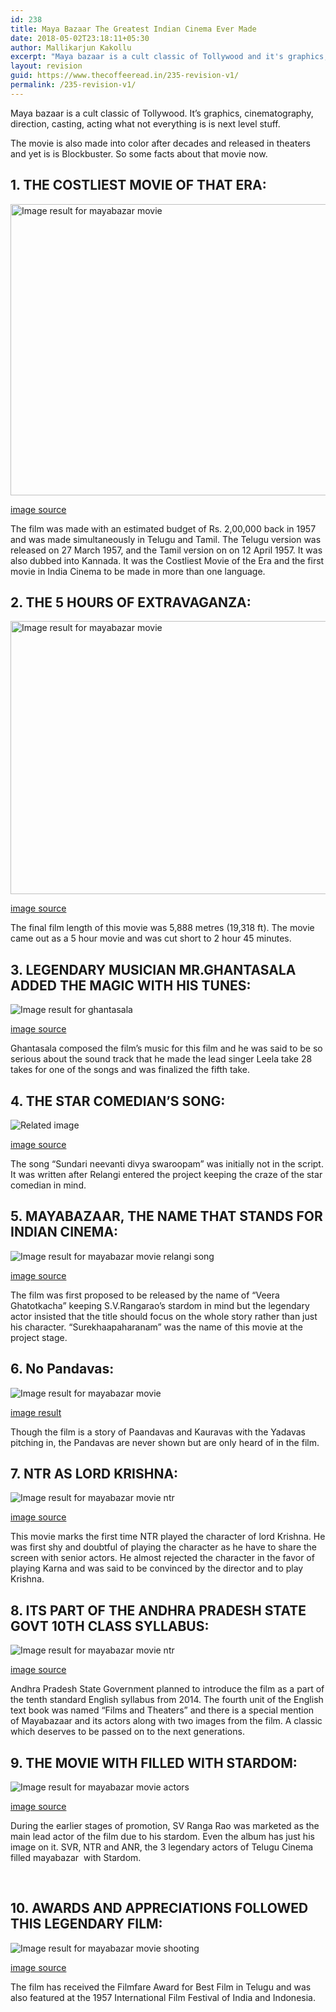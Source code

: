 ```yaml
---
id: 238
title: Maya Bazaar The Greatest Indian Cinema Ever Made
date: 2018-05-02T23:18:11+05:30
author: Mallikarjun Kakollu
excerpt: "Maya bazaar is a cult classic of Tollywood and it's graphics, cinematography, direction, casting, acting what not everything is is next level stuff."
layout: revision
guid: https://www.thecoffeeread.in/235-revision-v1/
permalink: /235-revision-v1/
---
```

Maya bazaar is a cult classic of Tollywood. It&#8217;s graphics, cinematography, direction, casting, acting what not everything is is next level stuff.

The movie is also made into color after decades and released in theaters and yet is is Blockbuster. So some facts about that movie now.

## 1. THE COSTLIEST MOVIE OF THAT ERA:

<img class="" src="https://i.ytimg.com/vi/mICgig_vBZw/maxresdefault.jpg" alt="Image result for mayabazar movie" width="828" height="466" /> 

[image source](https://www.google.co.in/search?biw=1366&bih=588&tbs=isz%3Alt%2Cislt%3Axga&tbm=isch&sa=1&ei=KPXpWuHHLMvdvASY7LSgCA&q=mayabazar+movie&oq=mayabajar+&gs_l=psy-ab.3.0.0i13k1l10.29335.29335.0.31768.1.1.0.0.0.0.228.228.2-1.1.0....0...1c.1.64.psy-ab..0.1.226....0.RNkfn2IBeHg#imgrc=tJxpi7h7puHCjM:)

The film was made with an estimated budget of Rs. 2,00,000 back in 1957 and was made simultaneously in Telugu and Tamil. The Telugu version was released on 27 March 1957, and the Tamil version on on 12 April 1957. It was also dubbed into Kannada. It was the Costliest Movie of the Era and the first movie in India Cinema to be made in more than one language.

## 2. THE 5 HOURS OF EXTRAVAGANZA:

<img class="" src="https://i.ytimg.com/vi/xUPSyXeM16Q/maxresdefault.jpg" alt="Image result for mayabazar movie" width="777" height="437" /> 

[image source](https://www.google.co.in/search?biw=1366&bih=588&tbs=isz%3Alt%2Cislt%3Axga&tbm=isch&sa=1&ei=KPXpWuHHLMvdvASY7LSgCA&q=mayabazar+movie&oq=mayabajar+&gs_l=psy-ab.3.0.0i13k1l10.29335.29335.0.31768.1.1.0.0.0.0.228.228.2-1.1.0....0...1c.1.64.psy-ab..0.1.226....0.RNkfn2IBeHg#imgrc=iK2oCZ8sOfWHfM:)

The final film length of this movie was 5,888 metres (19,318 ft). The movie came out as a 5 hour movie and was cut short to 2 hour 45 minutes.

## 3. LEGENDARY MUSICIAN MR.GHANTASALA ADDED THE MAGIC WITH HIS TUNES:

![Image result for ghantasala](https://i.ytimg.com/vi/sJ4HAw4gFbA/maxresdefault.jpg) 

[image source](https://www.google.co.in/search?biw=1366&bih=588&tbs=isz%3Alt%2Cislt%3Axga&tbm=isch&sa=1&ei=SvXpWo17hde-BIH_jbAJ&q=gantasala&oq=gantasala&gs_l=psy-ab.3...0.0.1.30.0.0.0.0.0.0.0.0..0.0....0...1c..64.psy-ab..0.0.0....0.OLu2EH8sPbM#imgrc=Lt2uqoJSAk0BaM:)

Ghantasala composed the film’s music for this film and he was said to be so serious about the sound track that he made the lead singer Leela take 28 takes for one of the songs and was finalized the fifth take.

## 4. THE STAR COMEDIAN’S SONG:

![Related image](https://i.ytimg.com/vi/hfZSZ72wqFE/maxresdefault.jpg) 

[image source](https://www.google.co.in/search?biw=1366&bih=588&tbs=isz%3Alt%2Cislt%3Axga&tbm=isch&sa=1&ei=QfbpWun9LpfGvwTHvY3ACg&q=mayabazar+movie+relangi+song&oq=mayabazar+movie+relangi+song&gs_l=psy-ab.3...14036.15176.0.15677.5.5.0.0.0.0.186.700.0j4.4.0....0...1c.1.64.psy-ab..1.0.0....0.wZWT38kjzig#imgdii=lDStVZrbMl2Q5M:&imgrc=NsDuK0AP0kRLoM:)

The song “Sundari neevanti divya swaroopam” was initially not in the script. It was written after Relangi entered the project keeping the craze of the star comedian in mind.

## 5. MAYABAZAAR, THE NAME THAT STANDS FOR INDIAN CINEMA:

![Image result for mayabazar movie relangi song](https://i.ytimg.com/vi/0Tgu0_F7L9M/maxresdefault.jpg) 

[image source](https://www.google.co.in/search?biw=1366&bih=588&tbs=isz%3Alt%2Cislt%3Axga&tbm=isch&sa=1&ei=QfbpWun9LpfGvwTHvY3ACg&q=mayabazar+movie+relangi+song&oq=mayabazar+movie+relangi+song&gs_l=psy-ab.3...14036.15176.0.15677.5.5.0.0.0.0.186.700.0j4.4.0....0...1c.1.64.psy-ab..1.0.0....0.wZWT38kjzig#imgrc=vzPuW2JtB041SM:)

The film was first proposed to be released by the name of “Veera Ghatotkacha” keeping S.V.Rangarao’s stardom in mind but the legendary actor insisted that the title should focus on the whole story rather than just his character. “Surekhaapaharanam” was the name of this movie at the project stage.

## 6. No Pandavas:

![Image result for mayabazar movie](https://i.ytimg.com/vi/f_Dbv4guc7c/maxresdefault.jpg) 

[image result](https://www.google.co.in/search?biw=1366&bih=588&tbs=isz%3Alt%2Cislt%3Axga&tbm=isch&sa=1&ei=KPXpWuHHLMvdvASY7LSgCA&q=mayabazar+movie&oq=mayabajar+&gs_l=psy-ab.3.0.0i13k1l10.29335.29335.0.31768.1.1.0.0.0.0.228.228.2-1.1.0....0...1c.1.64.psy-ab..0.1.226....0.RNkfn2IBeHg#imgrc=p1mc6Iaay0x3ZM:)

Though the film is a story of Paandavas and Kauravas with the Yadavas pitching in, the Pandavas are never shown but are only heard of in the film.

## 7. NTR AS LORD KRISHNA:

![Image result for mayabazar movie ntr](https://i.ytimg.com/vi/Na5IgaDjBN8/maxresdefault.jpg) 

[image source](https://www.google.co.in/search?biw=1366&bih=588&tbs=isz%3Alt%2Cislt%3Axga&tbm=isch&sa=1&ei=SvXpWo17hde-BIH_jbAJ&q=mayabazar+movie+ntr&oq=mayabazar+movie+ntr&gs_l=psy-ab.3..0i24k1.85671.87049.0.88402.4.3.0.1.1.0.223.615.0j1j2.3.0....0...1c.1.64.psy-ab..0.4.621...0j0i30k1j0i8i30k1.0.2-2F2Ryisak#imgrc=IKES4osz7CFUUM:)

This movie marks the first time NTR played the character of lord Krishna. He was first shy and doubtful of playing the character as he have to share the screen with senior actors. He almost rejected the character in the favor of playing Karna and was said to be convinced by the director and to play Krishna.

## 8. ITS PART OF THE ANDHRA PRADESH STATE GOVT 10TH CLASS SYLLABUS:

![Image result for mayabazar movie ntr](http://www.idlebrain.com/images4/wp-22mayabazaarc1280.jpg) 

[image source](https://www.google.co.in/search?biw=1366&bih=588&tbs=isz%3Alt%2Cislt%3Axga&tbm=isch&sa=1&ei=SvXpWo17hde-BIH_jbAJ&q=mayabazar+movie+ntr&oq=mayabazar+movie+ntr&gs_l=psy-ab.3..0i24k1.85671.87049.0.88402.4.3.0.1.1.0.223.615.0j1j2.3.0....0...1c.1.64.psy-ab..0.4.621...0j0i30k1j0i8i30k1.0.2-2F2Ryisak#imgrc=xlZ8ldmSNgxUXM:)

Andhra Pradesh State Government planned to introduce the film as a part of the tenth standard English syllabus from 2014. The fourth unit of the English text book was named “Films and Theaters” and there is a special mention of Mayabazaar and its actors along with two images from the film. A classic which deserves to be passed on to the next generations.

## 9. THE MOVIE WITH FILLED WITH STARDOM:

![Image result for mayabazar movie actors](https://i.ytimg.com/vi/-MWfuyjN1_E/maxresdefault.jpg) 

[image source](https://www.google.co.in/search?biw=1366&bih=588&tbs=isz%3Alt%2Cislt%3Axga&tbm=isch&sa=1&ei=effpWojhGMSKvQSeuZLwAw&q=mayabazar+movie+actors&oq=mayabazar+movie+actors&gs_l=psy-ab.3...220827.222924.0.223182.8.8.0.0.0.0.300.1108.0j3j1j1.5.0....0...1c.1.64.psy-ab..3.3.754...0j0i67k1j0i30k1j0i8i30k1j0i24k1.0.vTRJal389OA#imgrc=jStippbg7cGVrM:)

During the earlier stages of promotion, SV Ranga Rao was marketed as the main lead actor of the film due to his stardom. Even the album has just his image on it. SVR, NTR and ANR, the 3 legendary actors of Telugu Cinema filled mayabazar  with Stardom.

&nbsp;

## 10. AWARDS AND APPRECIATIONS FOLLOWED THIS LEGENDARY FILM:

![Image result for mayabazar movie shooting](http://www.telugusquare.com/wp-content/uploads/2017/10/Vivaha-Bhojanambu.jpg) 

[image source](https://www.google.co.in/search?biw=1366&bih=588&tbs=isz%3Alt%2Cislt%3Axga&tbm=isch&sa=1&ei=uPjpWq69L4r4vgTJhJ6QCA&q=mayabazar+movie+shooting&oq=mayabazar+movie+shooting&gs_l=psy-ab.3...11064.15025.0.15299.10.9.1.0.0.0.218.1295.0j4j3.7.0....0...1c.1.64.psy-ab..2.0.0....0.8FiaxEWHBvM#imgrc=iK2oCZ8sOfWHfM:)

The film has received the Filmfare Award for Best Film in Telugu and was also featured at the 1957 International Film Festival of India and Indonesia.

&nbsp;

&nbsp;

&nbsp;